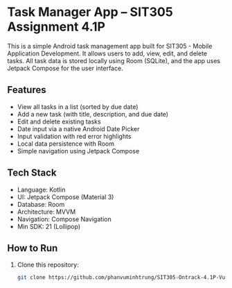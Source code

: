 # Task Manager App – SIT305 Assignment 4.1P

This is a simple Android task management app built for SIT305 - Mobile Application Development. It allows users to add, view, edit, and delete tasks. All task data is stored locally using Room (SQLite), and the app uses Jetpack Compose for the user interface.

## Features

- View all tasks in a list (sorted by due date)
- Add a new task (with title, description, and due date)
- Edit and delete existing tasks
- Date input via a native Android Date Picker
- Input validation with red error highlights
- Local data persistence with Room
- Simple navigation using Jetpack Compose

## Tech Stack

- Language: Kotlin
- UI: Jetpack Compose (Material 3)
- Database: Room
- Architecture: MVVM
- Navigation: Compose Navigation
- Min SDK: 21 (Lollipop)

## How to Run

1. Clone this repository:
   ```bash
   git clone https://github.com/phanvuminhtrung/SIT305-Ontrack-4.1P-VuPhan.git
